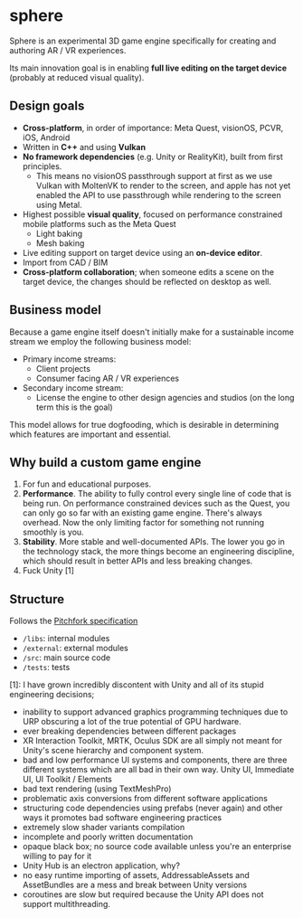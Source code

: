 # sphere

Sphere is an experimental 3D game engine specifically for creating and authoring AR / VR experiences.

Its main innovation goal is in enabling **full live editing on the target device** (probably at reduced visual quality).  

## Design goals
- **Cross-platform**, in order of importance: Meta Quest, visionOS, PCVR, iOS, Android
- Written in **C++** and using **Vulkan**
- **No framework dependencies** (e.g. Unity or RealityKit), built from first principles.
  - This means no visionOS passthrough support at first as we use Vulkan with MoltenVK to render to the screen, and apple has not yet enabled the API to use passthrough while rendering to the screen using Metal. 
- Highest possible **visual quality**, focused on performance constrained mobile platforms such as the Meta Quest
  - Light baking
  - Mesh baking
- Live editing support on target device using an **on-device editor**.
- Import from CAD / BIM
- **Cross-platform collaboration**; when someone edits a scene on the target device, the changes should be reflected on desktop as well.  

## Business model

Because a game engine itself doesn't initially make for a sustainable income stream we employ the following business model: 
- Primary income streams:
    - Client projects
    - Consumer facing AR / VR experiences 
- Secondary income stream: 
  - License the engine to other design agencies and studios (on the long term this is the goal)

This model allows for true dogfooding, which is desirable in determining which features are important and essential.

## Why build a custom game engine

1. For fun and educational purposes.
2. **Performance**. The ability to fully control every single line of code that is being run. On performance constrained devices such as the Quest, you can only go so far with an existing game engine. There's always overhead. Now the only limiting factor for something not running smoothly is you.  
3. **Stability**. More stable and well-documented APIs. The lower you go in the technology stack, the more things become an engineering discipline, which should result in better APIs and less breaking changes. 
4. Fuck Unity [1]

## Structure
Follows the [Pitchfork specification](https://api.csswg.org/bikeshed/?force=1&url=https://raw.githubusercontent.com/vector-of-bool/pitchfork/develop/data/spec.bs)

- `/libs`: internal modules
- `/external`: external modules
- `/src`: main source code
- `/tests`: tests

[1]: I have grown incredibly discontent with Unity and all of its stupid engineering decisions; 
- inability to support advanced graphics programming techniques due to URP obscuring a lot of the true potential of GPU hardware. 
- ever breaking dependencies between different packages
- XR Interaction Toolkit, MRTK, Oculus SDK are all simply not meant for Unity's scene hierarchy and component system.  
- bad and low performance UI systems and components, there are three different systems which are all bad in their own way. Unity UI, Immediate UI, UI Toolkit / Elements
- bad text rendering (using TextMeshPro)
- problematic axis conversions from different software applications
- structuring code dependencies using prefabs (never again) and other ways it promotes bad software engineering practices
- extremely slow shader variants compilation
- incomplete and poorly written documentation
- opaque black box; no source code available unless you're an enterprise willing to pay for it 
- Unity Hub is an electron application, why?
- no easy runtime importing of assets, AddressableAssets and AssetBundles are a mess and break between Unity versions
- coroutines are slow but required because the Unity API does not support multithreading.